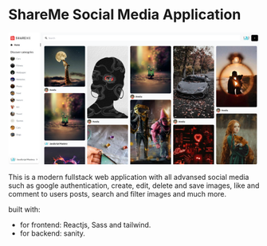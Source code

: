 # ShareMe Social Media Application

![ShareMe](./shareme_frontend/src/assets/shareme.png "The web site snapshot")

This is a modern fullstack web application with all advansed social media such as google authentication, create, edit, delete and save images, like and comment to users posts, search and filter images and much more.

built with:

- for frontend: Reactjs, Sass and tailwind.
- for backend: sanity.
